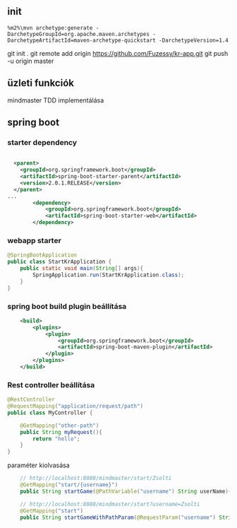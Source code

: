 ## init
```shell script
%m2%\mvn archetype:generate -DarchetypeGroupId=org.apache.maven.archetypes -DarchetypeArtifactId=maven-archetype-quickstart -DarchetypeVersion=1.4
```
git init .
git remote add origin https://github.com/Fuzessy/kr-app.git
git push -u origin master

## üzleti funkciók
mindmaster TDD implementálása

## spring boot 
### starter dependency
```xml

  <parent>
    <groupId>org.springframework.boot</groupId>
    <artifactId>spring-boot-starter-parent</artifactId>
    <version>2.0.1.RELEASE</version>
  </parent>
...
        <dependency>
            <groupId>org.springframework.boot</groupId>
            <artifactId>spring-boot-starter-web</artifactId>
        </dependency>

```

### webapp starter
```java
@SpringBootApplication
public class StartKrApplication {
    public static void main(String[] args){
        SpringApplication.run(StartKrApplication.class);
    }
}
``` 
### spring boot build plugin beállítása
```xml
    <build>
        <plugins>
            <plugin>
                <groupId>org.springframework.boot</groupId>
                <artifactId>spring-boot-maven-plugin</artifactId>
            </plugin>
        </plugins>
    </build>
``` 

### Rest controller beállítása
```java
@RestController
@RequestMapping("application/request/path")
public class MyController {

    @GetMapping("other-path")
    public String myRequest(){
        return "hello";
    }
}
```
paraméter kiolvasása
```java
    // http://localhost:8080/mindmaster/start/Zsolti
    @GetMapping("start/{username}")
    public String startGame(@PathVariable("username") String userName){}

    // http://localhost:8080/mindmaster/start?username=Zsolti       
    @GetMapping("start")
    public String startGameWithPathParam(@RequestParam("username") String userName){}
```


